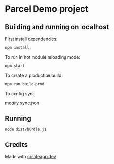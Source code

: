 # Parcel Demo project

## Building and running on localhost

First install dependencies:

```sh
npm install
```

To run in hot module reloading mode:

```sh
npm start
```

To create a production build:

```sh
npm run build-prod
```

To config sync

modify sync.json

## Running

```sh
node dist/bundle.js
```

## Credits

Made with [createapp.dev](https://createapp.dev/)
